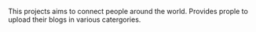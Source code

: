 This projects aims to connect people around the world. Provides prople to upload their blogs in various catergories.